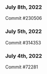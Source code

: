 ### July 8th, 2022

Commit #230506

### July 5th, 2022

Commit #314353


### July 4th, 2022

Commit #72281
